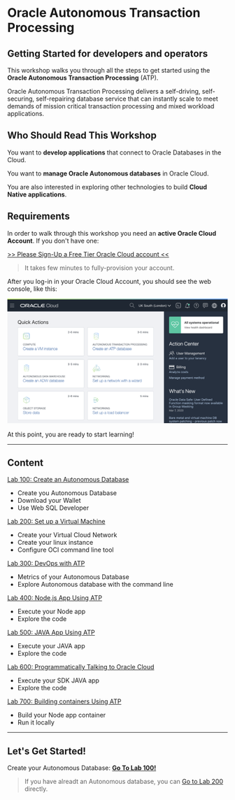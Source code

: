 # Oracle Autonomous Transaction Processing

## Getting Started for developers and operators

This workshop walks you through all the steps to get started using the **Oracle Autonomous Transaction Processing** (ATP).

Oracle Autonomous Transaction Processing delivers a self-driving, self-securing, self-repairing database service that can instantly scale to meet demands of mission critical transaction processing and mixed workload applications.

## Who Should Read This Workshop

You want to **develop applications** that connect to Oracle Databases in the Cloud.

You want to **manage Oracle Autonomous databases** in Oracle Cloud.

You are also interested in exploring other technologies to build **Cloud Native applications**.

## Requirements

In order to walk through this workshop you need an **active Oracle Cloud Account**. If you don't have one:

[>> Please Sign-Up a Free Tier Oracle Cloud account <<](http://bit.ly/34TzwGf)

> It takes few minutes to fully-provision your account.

After you log-in in your Oracle Cloud Account, you should see the web console, like this:

![Oracle Cloud Web Console](./images/webconsole.png)

At this point, you are ready to start learning!

---

## Content

[Lab 100: Create an Autonomous Database](lab100/README.md)

- Create you Autonomous Database
- Download your Wallet
- Use Web SQL Developer

[Lab 200: Set up a Virtual Machine](lab200/README.md)

- Create your Virtual Cloud Network
- Create your linux instance
- Configure OCI command line tool

[Lab 300: DevOps with ATP](lab300/README.md)

- Metrics of your Autonomous Database
- Explore Autonomous database with the command line

[Lab 400: Node.js App Using ATP](lab400/README.md)

- Execute your Node app
- Explore the code

[Lab 500: JAVA App Using ATP](lab500/README.md)

- Execute your JAVA app
- Explore the code

[Lab 600: Programmatically Talking to Oracle Cloud](lab600/README.md)

- Execute your SDK JAVA app
- Explore the code

[Lab 700: Building containers Using ATP](lab700/README.md)

- Build your Node app container
- Run it locally

---

## Let's Get Started!

Create your Autonomous Database: [**Go To Lab 100!**](./lab100/README.md)

> If you have alreadt an Autonomous database, you can [Go to Lab 200](./lab200/README.md) directly.
